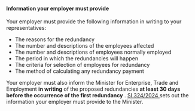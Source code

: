 ####  Information your employer must provide

Your employer must provide the following information in writing to your
representatives:

  * The reasons for the redundancy 
  * The number and descriptions of the employees affected 
  * The number and descriptions of employees normally employed 
  * The period in which the redundancies will happen 
  * The criteria for selection of employees for redundancy 
  * The method of calculating any redundancy payment 

Your employer must also inform the Minister for Enterprise, Trade and
Employment **in writing** of the proposed redundancies **at least 30 days
before the occurrence of the first redundancy** . [ SI 324/2024
](https://www.irishstatutebook.ie/eli/2024/si/324/made/en/) sets out the
information your employer must provide to the Minister.
